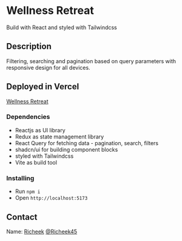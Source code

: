 # Wellness Retreat

Build with React and styled with Tailwindcss

## Description

Filtering, searching and pagination based on query parameters with responsive design for all devices. 

## Deployed in Vercel

[Wellness Retreat](https://retreat-assignment.vercel.app/)

### Dependencies

* Reactjs as UI library
* Redux as state management library 
* React Query for fetching data - pagination, search, filters 
* shadcn/ui for building component blocks
* styled with Tailwindcss
* Vite as build tool

### Installing

* Run `npm i`
* Open `http://localhost:5173`


## Contact

Name: [Richeek](https://www.linkedin.com/in/richeek-debnath-898b79193/)
[@Richeek45](https://x.com/Richeek45)
